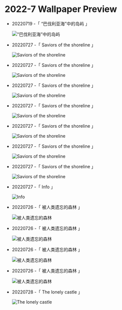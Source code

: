 # 2022-7 Wallpaper Preview 
- 20220719 -「 “巴伐利亚海”中的岛屿 」
  ![“巴伐利亚海”中的岛屿](https://cn.bing.com/th?id=OHR.FraueninselChiemsee_ZH-CN3541482552_UHD.jpg&rf=LaDigue_UHD.jpg&pid=hp&w=3840&h=2160&rs=1&c=4) 
- 20220727 -「 Saviors of the shoreline 」
  ![Saviors of the shoreline](https://cn.bing.com/th?id=OHR.MangroveDay_EN-US4051479273_UHD.jpg&rf=LaDigue_UHD.jpg&pid=hp&w=3840&h=2160&rs=1&c=4) 
- 20220727 -「 Saviors of the shoreline 」
  ![Saviors of the shoreline](https://cn.bing.com/th?id=OHR.MangroveDay_EN-US4051479273_UHD.jpg&rf=LaDigue_UHD.jpg&pid=hp&w=3840&h=2160&rs=1&c=4) 
- 20220727 -「 Saviors of the shoreline 」
  ![Saviors of the shoreline](https://cn.bing.com/th?id=OHR.MangroveDay_EN-US4051479273_UHD.jpg&rf=LaDigue_UHD.jpg&pid=hp&w=3840&h=2160&rs=1&c=4) 
- 20220727 -「 Saviors of the shoreline 」
  ![Saviors of the shoreline](https://cn.bing.com/th?id=OHR.MangroveDay_EN-US4051479273_UHD.jpg&rf=LaDigue_UHD.jpg&pid=hp&w=3840&h=2160&rs=1&c=4) 
- 20220727 -「 Saviors of the shoreline 」
  ![Saviors of the shoreline](https://cn.bing.com/th?id=OHR.MangroveDay_EN-US4051479273_UHD.jpg&rf=LaDigue_UHD.jpg&pid=hp&w=3840&h=2160&rs=1&c=4) 
- 20220727 -「 Saviors of the shoreline 」
  ![Saviors of the shoreline](https://cn.bing.com/th?id=OHR.MangroveDay_EN-US4051479273_UHD.jpg&rf=LaDigue_UHD.jpg&pid=hp&w=3840&h=2160&rs=1&c=4) 
- 20220727 -「 Saviors of the shoreline 」
  ![Saviors of the shoreline](https://cn.bing.com/th?id=OHR.MangroveDay_EN-US4051479273_UHD.jpg&rf=LaDigue_UHD.jpg&pid=hp&w=3840&h=2160&rs=1&c=4) 
- 20220727 -「 Info 」
  ![Info](https://bing.com/th?id=OHR.MangroveDay_ROW7087096844_UHD.jpg&rf=LaDigue_UHD.jpg&pid=hp&w=3840&h=2160&rs=1&c=4) 
- 20220726 -「 被人类遗忘的森林 」
  ![被人类遗忘的森林](https://bing.com/th?id=OHR.MangroveDay_ZH-CN5590436101_UHD.jpg&rf=LaDigue_UHD.jpg&pid=hp&w=3840&h=2160&rs=1&c=4) 
- 20220726 -「 被人类遗忘的森林 」
  ![被人类遗忘的森林](https://bing.com/th?id=OHR.MangroveDay_ZH-CN5590436101_UHD.jpg&rf=LaDigue_UHD.jpg&pid=hp&w=3840&h=2160&rs=1&c=4) 
- 20220726 -「 被人类遗忘的森林 」
  ![被人类遗忘的森林](https://bing.com/th?id=OHR.MangroveDay_ZH-CN5590436101_UHD.jpg&rf=LaDigue_UHD.jpg&pid=hp&w=3840&h=2160&rs=1&c=4) 
- 20220726 -「 被人类遗忘的森林 」
  ![被人类遗忘的森林](https://bing.com/th?id=OHR.MangroveDay_ZH-CN5590436101_UHD.jpg&rf=LaDigue_UHD.jpg&pid=hp&w=3840&h=2160&rs=1&c=4) 
- 20220728 -「 The lonely castle 」
  ![The lonely castle](https://bing.com/th?id=OHR.NabateanTomb_EN-US4126304993_UHD.jpg&rf=LaDigue_UHD.jpg&pid=hp&w=3840&h=2160&rs=1&c=4) 
